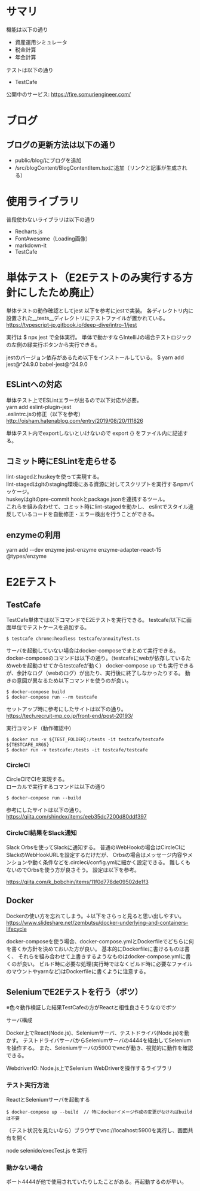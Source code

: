 # サマリ

機能は以下の通り

- 資産運用シミュレータ
- 税金計算
- 年金計算

テストは以下の通り

- TestCafe

公開中のサービス: https://fire.somuriengineer.com/


# ブログ

## ブログの更新方法は以下の通り

- public/blog/にブログを追加
- /src/blogContent/BlogContentItem.tsxに追加（リンクと記事が生成される）

# 使用ライブラリ

普段使わないライブラリは以下の通り

- Recharts.js
- FontAwesome（Loading画像）
- markdown-it
- TestCafe

# 単体テスト（E2Eテストのみ実行する方針にしたため廃止）

単体テストの動作確認としてjest
以下を参考にjestで実装。
各ディレクトリ内に設置された__tests__ディレクトリにテストファイルが置かれている。
https://typescript-jp.gitbook.io/deep-dive/intro-1/jest

実行は $ npx jest で全体実行。
単体で動かすならIntelliJの場合テストロジックの左側の緑実行ボタンから実行できる。

jestのバージョン依存があるため以下をインストールしている。
$ yarn add jest@^24.9.0 babel-jest@^24.9.0

## ESLintへの対応

単体テスト上でESLintエラーが出るので以下対応が必要。  
yarn add eslint-plugin-jest  
.eslintrc.jsの修正（以下を参考）  
http://oisham.hatenablog.com/entry/2019/08/20/111826

単体テスト内でexportしないといけないので export {} をファイル内に記述する。

## コミット時にESLintを走らせる

lint-stagedとhuskeyを使って実現する。  
lint-stagedはgitのstaging環境にある資源に対してスクリプトを実行するnpmパッケージ。  
huskeyはgitのpre-commit hookとpackage.jsonを連携するツール。  
これらを組み合わせて、コミット時にlint-stagedを動かし、
eslintでスタイル違反しているコードを自動修正・エラー検出を行うことができる。

## enzymeの利用

yarn add --dev enzyme jest-enzyme enzyme-adapter-react-15 @types/enzyme

# E2Eテスト

## TestCafe

TestCafe単体では以下コマンドでE2Eテストを実行できる。
testcafe/以下に画面単位でテストケースを追加する。

```
$ testcafe chrome:headless testcafe/annuityTest.ts 
```

サーバを起動していない場合はdocker-composeでまとめて実行できる。
docker-composeのコマンドは以下の通り。（testcafeにwebが依存しているためwebを起動させてからtestcafeが動く）
docker-compose up でも実行できるが、余計なログ（webのログ）が出たり、実行後に終了しなかったりする。
動きの意図が異なるため以下コマンドを使うのが良い。

```
$ docker-compose build
$ docker-compose run --rm testcafe
```

セットアップ時に参考にしたサイトは以下の通り。  
https://tech.recruit-mp.co.jp/front-end/post-20193/

実行コマンド（動作確認中）

```
$ docker run -v ${TEST_FOLDER}:/tests -it testcafe/testcafe ${TESTCAFE_ARGS}
$ docker run -v testcafe:/tests -it testcafe/testcafe 
```

### CircleCI

CircleCIでCIを実現する。  
ローカルで実行するコマンドは以下の通り

```
$ docker-compose run --build
```

参考にしたサイトは以下の通り。  
https://qiita.com/shindex/items/eeb35dc7200d80ddf397  

### CircleCI結果をSlack通知

Slack Orbsを使ってSlackに通知する。
普通のWebHookの場合はCircleCIにSlackのWebHookURLを設定するだけだが、
Orbsの場合はメッセージ内容やメンションや動く条件などを.circleci/config.ymlに細かく設定できる。
難しくもないのでOrbsを使う方が良さそう。
設定は以下を参考。

https://qiita.com/k_bobchin/items/11f0d778de09502de1f3

## Docker

Dockerの使い方を忘れてしまう。↓以下をさらっと見ると思い出しやすい。
https://www.slideshare.net/zembutsu/docker-underlying-and-containers-lifecycle

docker-composeを使う場合、docker-compose.ymlとDockerfileでどちらに何を書くか方針を決めておいた方が良い。
基本的にDockerfileに書けるものは書く、
それらを組み合わせて上書きするようなものはdocker-compose.ymlに書くのが良い。
ビルド時に必要な処理(実行時ではなくビルド時に必要なファイルのマウントやyarnなど)はDockerfileに書くように注意する。

## SeleniumでE2Eテストを行う（ボツ）

※色々動作検証した結果TestCafeの方がReactと相性良さそうなのでボツ

サーバ構成

Docker上でReact(Node.js)、Seleniumサーバ、テストドライバ(Node.js)を動かす。
テストドライバサーバからSeleniumサーバの4444を経由してSeleniumを操作する。
また、Seleniumサーバの5900でvncが動き、視覚的に動作を確認できる。

WebdriverIO: Node.js上でSelenium WebDriverを操作するライブラリ

### テスト実行方法

ReactとSeleniumサーバを起動する

```
$ docker-compose up --build  // 特にdockerイメージ作成の変更がなければbuildは不要
```

（テスト状況を見たいなら）ブラウザでvnc://localhost:5900を実行し、画面共有を開く

node selenide/execTest.js を実行

### 動かない場合

ポート4444が他で使用されていたりしたことがある。再起動するのが早い。

